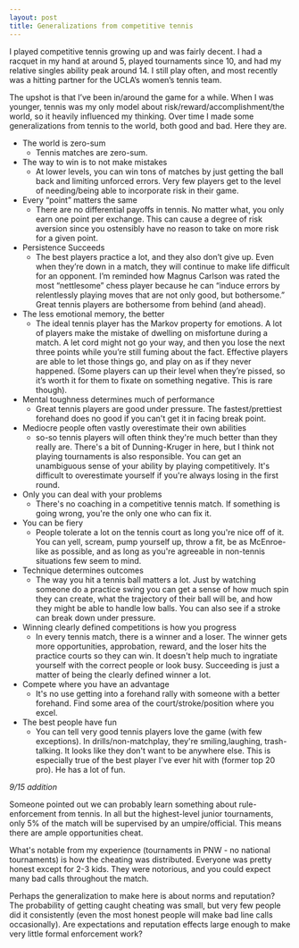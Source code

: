 ```yaml
---
layout: post
title: Generalizations from competitive tennis
---
```


I played competitive tennis growing up and was fairly decent. I had a racquet in my hand at around 5, played tournaments since 10, and had my relative singles ability peak around 14. I still play often, and most recently was a hitting partner for the UCLA’s women’s tennis team.

The upshot is that I’ve been in/around the game for a while. When I was younger, tennis was my only model about risk/reward/accomplishment/the world, so it heavily influenced my thinking. Over time I made some generalizations from tennis to the world, both good and bad. Here they are.

* The world is zero-sum
  * Tennis matches are zero-sum.
* The way to win is to not make mistakes
  * At lower levels, you can win tons of matches by just getting the ball back and limiting unforced errors. Very few players get to the level of needing/being able to incorporate risk in their game.
* Every “point” matters the same
  * There are no differential payoffs in tennis. No matter what, you only earn one point per exchange. This can cause a degree of risk aversion since you ostensibly have no reason to take on more risk for a given point.
* Persistence Succeeds
  * The best players practice a lot, and they also don’t give up. Even when they’re down in a match, they will continue to make life difficult for an opponent. I’m reminded how Magnus Carlson was rated the most “nettlesome” chess player because he can “induce errors by relentlessly playing moves that are not only good, but bothersome.” Great tennis players are bothersome from behind (and ahead).
* The less emotional memory, the better
  * The ideal tennis player has the Markov property for emotions. A lot of players make the mistake of dwelling on misfortune during a match. A let cord might not go your way, and then you lose the next three points while you’re still fuming about the fact. Effective players are able to let those things go, and play on as if they never happened. (Some players can up their level when they’re pissed, so it’s worth it for them to fixate on something negative. This is rare though).
* Mental toughness determines much of performance
  * Great tennis players are good under pressure. The fastest/prettiest forehand does no good if you can't get it in facing break point.
* Mediocre people often vastly overestimate their own abilities
  * so-so tennis players will often think they're much better than they really are. There's a bit of Dunning-Kruger in here, but I think not playing tournaments is also responsible. You can get an unambiguous sense of your ability by playing competitively. It's difficult to overestimate yourself if you're always losing in the first round.
* Only you can deal with your problems
  * There's no coaching in a competitive tennis match. If something is going wrong, you're the only one who can fix it.
* You can be fiery
  * People tolerate a lot on the tennis court as long you're nice off of it. You can yell, scream, pump yourself up, throw a fit, be as McEnroe-like as possible, and as long as you're agreeable in non-tennis situations few seem to mind.
* Technique determines outcomes
  * The way you hit a tennis ball matters a lot. Just by watching someone do a practice swing you can get a sense of how much spin they can create, what the trajectory of their ball will be, and how they might be able to handle low balls. You can also see if a stroke can break down under pressure.
* Winning clearly defined competitions is how you progress
  * In every tennis match, there is a winner and a loser. The winner gets more opportunities, approbation, reward, and the loser hits the practice courts so they can win. It doesn't help much to ingratiate yourself with the correct people or look busy. Succeeding is just a matter of being the clearly defined winner a lot.
* Compete where you have an advantage
  * It's no use getting into a forehand rally with someone with a better forehand. Find some area of the court/stroke/position where you excel.
* The best people have fun
  * You can tell very good tennis players love the game (with few exceptions). In drills/non-matchplay, they're smiling,laughing, trash-talking. It looks like they don't want to be anywhere else. This is especially true of the best player I've ever hit with (former top 20 pro). He has a lot of fun.  

*9/15 addition*

Someone pointed out we can probably learn something about rule-enforcement from tennis. In all but the highest-level junior tournaments, only 5% of the match will be supervised by an umpire/official. This means there are ample opportunities cheat.

What's notable from my experience (tournaments in PNW - no national tournaments) is how the cheating was distributed. Everyone was pretty honest except for 2-3 kids. They were notorious, and you could expect many bad calls throughout the match.

Perhaps the generalization to make here is about norms and reputation? The probability of getting caught cheating was small, but very few people did it consistently (even the most honest people will make bad line calls occasionally). Are expectations and reputation effects large enough to make very little formal enforcement work?   
